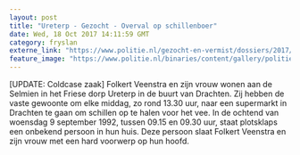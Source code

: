 ```yaml
---
layout: post
title: "Ureterp - Gezocht - Overval op schillenboer"
date: Wed, 18 Oct 2017 14:11:59 GMT
category: fryslan
externe_link: "https://www.politie.nl/gezocht-en-vermist/dossiers/2017/01-ureterp-overval-op-schillenboer-folkert-veenstra/de-zaak.html"
feature_image: "https://www.politie.nl/binaries/content/gallery/politie/gezocht/dossiers/2016/01-nn/folkert-veenstra.jpg"
---
```


[UPDATE: Coldcase zaak] Folkert Veenstra en zijn vrouw wonen aan de Selmien in het Friese dorp Ureterp in de buurt van Drachten. Zij hebben de vaste gewoonte om elke middag, zo rond 13.30 uur, naar een supermarkt in Drachten te gaan om schillen op te halen voor het vee. In de ochtend van woensdag 9 september 1992, tussen 09.15 en 09.30 uur, staat plotsklaps een onbekend persoon in hun huis. Deze persoon slaat Folkert Veenstra en zijn vrouw met een hard voorwerp op hun hoofd.

